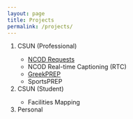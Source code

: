 ```yaml
---
layout: page
title: Projects
permalink: /projects/
---
```

<ol>
  <li>CSUN (Professional)</li>
    <ul>
      <li><a href="https://ncodrequests.studentaffairs.csun.edu/">NCOD Requests</a></li>
      <li>NCOD Real-time Captioning (RTC)</li>
      <li><a href="https://greekprep.studentaffairs.csun.edu/">GreekPREP</a></li>
      <li>SportsPREP</li>
    </ul>
  <li>CSUN (Student)</li>
    <ul>
      <li>Facilities Mapping</li>
    </ul>
  <li>Personal</li>
    <ul>
    </ul>
</ol>